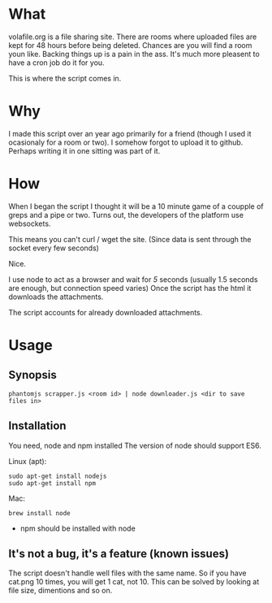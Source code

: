 
# What

volafile.org is a file sharing site. There are rooms where uploaded files are kept for 48 hours before being deleted.
Chances are you will find a room youn like. Backing things up is a pain in the ass. It's much more pleasent to have a cron job do it for you.

This is where the script comes in.

# Why

I made this script over an year ago primarily for a friend (though I used it ocasionaly for a room or two).
I somehow forgot to upload it to github. Perhaps writing it in one sitting was part of it.

# How

When I began the script I thought it will be a 10 minute game of a coupple of greps and a pipe or two.
Turns out, the developers of the platform use websockets.

This means you can't curl / wget the site. (Since data is sent through the socket every few seconds)

Nice.

I use node to act as a browser and wait for *5* seconds (usually 1.5 seconds are enough, but connection speed varies)
Once the script has the html it downloads the attachments. 

The script accounts for already downloaded attachments.

# Usage

## Synopsis

```
phantomjs scrapper.js <room id> | node downloader.js <dir to save files in>
```

## Installation
You need, node and npm installed
The version of node should support ES6.

Linux (apt):
```
sudo apt-get install nodejs
sudo apt-get install npm
```

Mac:
```
brew install node
```

* npm should be installed with node


## It's not a bug, it's a feature (known issues)

The script doesn't handle well files with the same name. 
So if you have cat.png 10 times, you will get 1 cat, not 10.
This can be solved by looking at file size, dimentions and so on.


